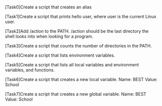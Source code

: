 [Task0]Create a script that creates an alias

[Task1]Create a script that prints hello user, where user is the current Linux user. 

[Task2]Add /action to the PATH. /action should be the last directory the shell looks into when looking for a program. 

[Task3]Create a script that counts the number of directories in the PATH.

[Task4]Create a script that lists environment variables.

[Task5]Create a script that lists all local variables and environment variables, and functions.

[Task6]Create a script that creates a new local variable. Name: BEST Value: School 

[Task7]Create a script that creates a new global variable. Name: BEST Value: School
